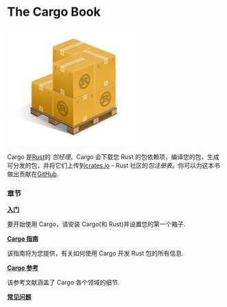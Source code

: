 # The Cargo Book

![Cargo Logo](images/Cargo-Logo-Small.png)

Cargo 是[Rust]的 _包经理_。Cargo 会下载您 Rust 的包依赖项，编译您的包，生成可分发的包，并将它们上传到[crates.io] - Rust 社区的*包注册表*。你可以为这本书做出贡献在[GitHub].

### 章节

**[入门](getting-started/index.zh.md)**

要开始使用 Cargo，请安装 Cargo(和 Rust)并设置您的第一个箱子.

**[Cargo 指南](guide/index.zh.md)**

该指南将为您提供，有关如何使用 Cargo 开发 Rust 包的所有信息.

**[Cargo 参考](reference/index.zh.md)**

该参考文献涵盖了 Cargo 各个领域的细节.

**[常见问题](faq.zh.md)**

[rust]: https://www.rust-lang.org/
[crates.io]: https://crates.io/
[github]: https://github.com/rust-lang/cargo/tree/master/src/doc/src
